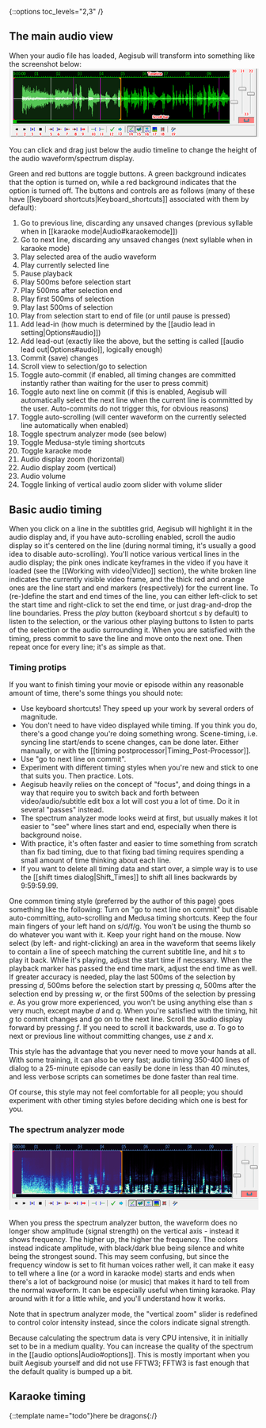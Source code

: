 {::options toc_levels="2,3" /}

## The main audio view ##

When your audio file has loaded, Aegisub will transform into something like
the screenshot below:
![audio_display.png](img/audio_display.png)

You can click and drag just below the audio timeline to change the height of
the audio waveform/spectrum display.

Green and red buttons are toggle buttons. A green background indicates that
the option is turned on, while a red background indicates that the option is
turned off. The buttons and controls are as follows (many of these have
[[keyboard shortcuts|Keyboard_shortcuts]] associated with them by default):

1. Go to previous line, discarding any unsaved changes (previous syllable
  when in [[karaoke mode|Audio#karaokemode]])
1. Go to next line, discarding any unsaved changes (next syllable when in
  karaoke mode)
1. Play selected area of the audio waveform
1. Play currently selected line
1. Pause playback
1. Play 500ms before selection start
1. Play 500ms after selection end
1. Play first 500ms of selection
1. Play last 500ms of selection
1. Play from selection start to end of file (or until pause is pressed)
1. Add lead-in (how much is determined by the [[audio lead in
  setting|Options#audio]])
1. Add lead-out (exactly like the above, but the setting is called [[audio
  lead out|Options#audio]], logically enough)
1. Commit (save) changes
1. Scroll view to selection/go to selection
1. Toggle auto-commit (if enabled, all timing changes are committed
  instantly rather than waiting for the user to press commit)
1. Toggle auto next line on commit (if this is enabled, Aegisub will
  automatically select the next line when the current line is committed by
  the user. Auto-commits do not trigger this, for obvious reasons)
1. Toggle auto-scrolling (will center waveform on the currently selected
  line automatically when enabled)
1. Toggle spectrum analyzer mode (see below)
1. Toggle Medusa-style timing shortcuts
1. Toggle karaoke mode
1. Audio display zoom (horizontal)
1. Audio display zoom (vertical)
1. Audio volume
1. Toggle linking of vertical audio zoom slider with volume slider

## Basic audio timing ##
When you click on a line in the subtitles grid, Aegisub will highlight it in
the audio display and, if you have auto-scrolling enabled, scroll the audio
display so it's centered on the line (during normal timing, it's usually a good
idea to disable auto-scrolling). You'll notice various vertical lines in the
audio display; the pink ones indicate keyframes in the video if you have it
loaded (see the [[Working with video|Video]] section), the white broken line
indicates the currently visible video frame, and the thick red and orange ones
are the line start and end markers (respectively) for the current line. To
(re-)define the start and end times of the line, you can either left-click to
set the start time and right-click to set the end time, or just drag-and-drop
the line boundaries.  Press the _play_ button (keyboard shortcut _s_ by
default) to listen to the selection, or the various other playing buttons to
listen to parts of the selection or the audio surrounding it. When you are
satisfied with the timing, press commit to save the line and move onto the next
one. Then repeat once for every line; it's as simple as that.

### Timing protips ###
If you want to finish timing your movie or episode within any reasonable
amount of time, there's some things you should note:

* Use keyboard shortcuts! They speed up your work by several orders of
  magnitude.
* You don't need to have video displayed while timing. If you think you do,
  there's a good change you're doing something wrong. Scene-timing, i.e.
  syncing line start/ends to scene changes, can be done later. Either
  manually, or with the [[timing postprocessor|Timing_Post-Processor]].
* Use "go to next line on commit".
* Experiment with different timing styles when you're new and stick to one
  that suits you. Then practice. Lots.
* Aegisub heavily relies on the concept of "focus", and doing things in a
  way that require you to switch back and forth between video/audio/subtitle
  edit box a lot will cost you a lot of time. Do it in several "passes"
  instead.
* The spectrum analyzer mode looks weird at first, but usually makes it lot
  easier to "see" where lines start and end, especially when there is
  background noise.
* With practice, it's often faster and easier to time something from scratch
  than fix bad timing, due to that fixing bad timing requires spending a small
  amount of time thinking about each line.
* If you want to delete all timing data and start over, a simple way is to use
  the [[shift times dialog|Shift_Times]] to shift all lines backwards by
  9:59:59.99.

One common timing style (preferred by the author of this page) goes something
like the following: Turn on "go to next line on commit" but disable
auto-committing, auto-scrolling and Medusa timing shortcuts. Keep the four main
fingers of your left hand on s/d/f/g. You won't be using the thumb so do
whatever you want with it. Keep your right hand on the mouse. Now select (by
left- and right-clicking) an area in the waveform that seems likely to contain
a line of speech matching the current subtitle line, and hit _s_ to play it
back.  While it's playing, adjust the start time if necessary. When the
playback marker has passed the end time mark, adjust the end time as well. If
greater accuracy is needed, play the last 500ms of the selection by pressing
_d_, 500ms before the selection start by pressing _q_, 500ms after the
selection end by pressing _w_, or the first 500ms of the selection by pressing
_e_. As you grow more experienced, you won't be using anything else than _s_
very much, except maybe _d_ and _q_. When you're satisfied with the timing, hit
_g_ to commit changes and go on to the next line. Scroll the audio display
forward by pressing _f_. If you need to scroll it backwards, use _a_. To go to
next or previous line without committing changes, use _z_ and _x_.

This style has the advantage that you never need to move your hands at all.
With some training, it can also be very fast; audio timing 350-400 lines of
dialog to a 25-minute episode can easily be done in less than 40 minutes,
and less verbose scripts can sometimes be done faster than real time.

Of course, this style may not feel comfortable for all people; you should
experiment with other timing styles before deciding which one is best for
you.

### The spectrum analyzer mode ###
![spectrum.png](img/spectrum.png)

When you press the spectrum analyzer button, the waveform does no longer
show amplitude (signal strength) on the vertical axis - instead it shows
frequency. The higher up, the higher the frequency. The colors instead
indicate amplitude, with black/dark blue being silence and white being the
strongest sound. This may seem confusing, but since the frequency window is
set to fit human voices rather well, it can make it easy to tell where a
line (or a word in karaoke mode) starts and ends when there's a lot of
background noise (or music) that makes it hard to tell from the normal
waveform. It can be especially useful when timing karaoke. Play around with
it for a little while, and you'll understand how it works.

Note that in spectrum analyzer mode, the "vertical zoom" slider is redefined
to control color intensity instead, since the colors indicate signal
strength.

Because calculating the spectrum data is very CPU intensive, it in initially
set to be in a medium quality. You can increase the quality of the spectrum
in the [[audio options|Audio#options]]. This is mostly important when you built
Aegisub yourself and did not use FFTW3; FFTW3 is fast enough that the default
quality is bumped up a bit.

## Karaoke timing ##
{::template name="todo"}here be dragons{:/}
